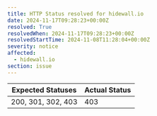 ```yaml
---
title: HTTP Status resolved for hidewall.io
date: 2024-11-17T09:28:23+00:00Z
resolved: True
resolvedWhen: 2024-11-17T09:28:23+00:00Z
resolvedStartTime: 2024-11-08T11:28:04+00:00Z
severity: notice
affected:
  - hidewall.io
section: issue
---
```


| Expected Statuses | Actual Status  |
|-------------------|----------------|
| 200, 301, 302, 403 | 403 |
